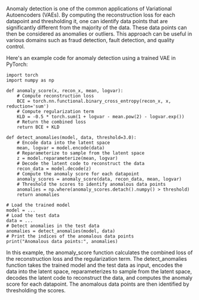 Anomaly detection is one of the common applications of Variational Autoencoders (VAEs). By computing the reconstruction loss for each datapoint and thresholding it, one can identify data points that are significantly different from the majority of the data. These data points can then be considered as anomalies or outliers. This approach can be useful in various domains such as fraud detection, fault detection, and quality control.

Here's an example code for anomaly detection using a trained VAE in PyTorch:
```
import torch
import numpy as np

def anomaly_score(x, recon_x, mean, logvar):
    # Compute reconstruction loss
    BCE = torch.nn.functional.binary_cross_entropy(recon_x, x, reduction='sum')
    # Compute regularization term
    KLD = -0.5 * torch.sum(1 + logvar - mean.pow(2) - logvar.exp())
    # Return the combined loss
    return BCE + KLD

def detect_anomalies(model, data, threshold=3.0):
    # Encode data into the latent space
    mean, logvar = model.encode(data)
    # Reparameterize to sample from the latent space
    z = model.reparameterize(mean, logvar)
    # Decode the latent code to reconstruct the data
    recon_data = model.decode(z)
    # Compute the anomaly score for each datapoint
    anomaly_scores = anomaly_score(data, recon_data, mean, logvar)
    # Threshold the scores to identify anomalous data points
    anomalies = np.where(anomaly_scores.detach().numpy() > threshold)
    return anomalies

# Load the trained model
model = ...
# Load the test data
data = ...
# Detect anomalies in the test data
anomalies = detect_anomalies(model, data)
# Print the indices of the anomalous data points
print("Anomalous data points:", anomalies)
```
In this example, the anomaly_score function calculates the combined loss of the reconstruction loss and the regularization term. The detect_anomalies function takes the trained model and the test data as input, encodes the data into the latent space, reparameterizes to sample from the latent space, decodes the latent code to reconstruct the data, and computes the anomaly score for each datapoint. The anomalous data points are then identified by thresholding the scores.
